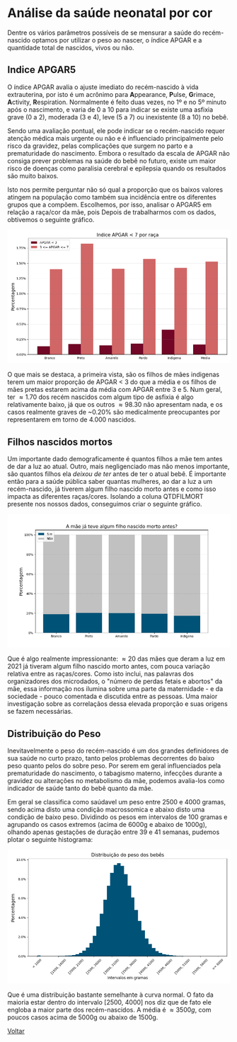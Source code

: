 # Análise da saúde neonatal por cor

Dentre os vários parâmetros possíveis de se mensurar a saúde do recém-nascido optamos por utilizar o peso ao nascer, o índice APGAR e a quantidade total de nascidos, vivos ou não.

## Indice APGAR5

O índice APGAR avalia o ajuste imediato do recém-nascido à vida extrauterina, por isto é um acrônimo para **A**ppearance, **P**ulse, **G**rimace, **A**ctivity, **R**espiration. Normalmente é feito duas vezes, no 1º e no 5º minuto após o nascimento, e varia de 0 a 10 para indicar se existe uma asfixia grave (0 a 2), moderada (3 e 4), leve (5 a 7) ou inexistente (8 a 10) no bebê.

Sendo uma avaliação pontual, ele pode indicar se o recém-nascido requer atenção médica mais urgente ou não e é influenciado principalmente pelo risco da gravidez, pelas complicações que surgem no parto e a prematuridade do nascimento.
Embora o resultado da escala de APGAR não consiga prever problemas na saúde do bebê no futuro, existe um maior risco de doenças como paralisia cerebral e epilepsia quando os resultados são muito baixos.

Isto nos permite perguntar não só qual a proporção que os baixos valores atingem na população como também sua incidência entre os diferentes grupos que a compõem. Escolhemos, por isso, analisar o APGAR5 em relação a raça/cor da mãe, pois Depois de trabalharmos com os dados, obtivemos o seguinte gráfico.

![](../images/APGARxRACA.png)

O que mais se destaca, a primeira vista, são os filhos de mães indigenas terem um maior proporção de APGAR < 3 do que a média e os filhos de mães pretas estarem acima da média com APGAR entre 3 e 5.
Num geral, ter $\approx 1.70$ dos recém nascidos com algum tipo de asfixia é algo relativamente baixo, já que os outros $\approx 98.30$ não apresentam nada, e os casos realmente graves de ~0.20% são medicalmente preocupantes por representarem em torno de 4.000 nascidos.

## Filhos nascidos mortos

Um importante dado demograficamente é quantos filhos a mãe tem antes de dar a luz ao atual. Outro, mais negligenciado mas não menos importante, são quantos filhos ela *deixou de ter* antes de ter o atual bebê. É importante então para a saúde pública saber quantas mulheres, ao dar a luz a um recém-nascido, já tiverem algum filho nascido morto antes e como isso impacta as diferentes raças/cores. Isolando a coluna QTDFILMORT presente nos nossos dados, conseguimos criar o seguinte gráfico.

![](../images/FILMORTxRACA.png)

Que é algo realmente impressionante: $\approx 20%$ das mães que deram a luz em 2021 já tiveram algum filho nascido morto antes, com pouca variação relativa entre as raças/cores. Como isto inclui, nas palavras dos organizadores dos microdados, o "número de perdas fetais e abortos" da mãe, essa informação nos ilumina sobre uma parte da maternidade - e da sociedade - pouco comentada e discutida entre as pessoas. Uma maior investigação sobre as correlaçãos dessa elevada proporção e suas origens se fazem necessárias.

## Distribuição do Peso

Inevitavelmente o peso do recém-nascido é um dos grandes definidores de sua saúde no curto prazo, tanto pelos problemas decorrentes do baixo peso quanto pelos do sobre peso. Por serem em geral influenciados pela prematuridade do nascimento, o tabagismo materno, infecções durante a gravidez ou alterações no metabolismo da mãe, podemos avalia-los como indicador de saúde tanto do bebê quanto da mãe.

Em geral se classifica como saúdavel um peso entre 2500 e 4000 gramas, sendo acima disto uma condição macrossomica e abaixo disto uma condição de baixo peso. Dividindo os pesos em intervalos de 100 gramas e agrupando os casos extremos (acima de 6000g e abaixo de 1000g), olhando apenas gestações de duração entre 39 e 41 semanas, pudemos plotar o seguinte histograma:

![](../images/PMF_PESO.png)

Que é uma distribuição bastante semelhante à curva normal. O fato da maioria estar dentro do intervalo [2500, 4000] nos diz que de fato ele engloba a maior parte dos recém-nascidos. A média é $\approx 3500g$, com poucos casos acima de 5000g ou abaixo de 1500g.

[Voltar](../README.md)